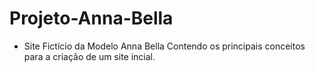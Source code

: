 # Projeto-Anna-Bella
- Site Fictício da Modelo Anna Bella Contendo os principais conceitos para a criação de um site incial.

